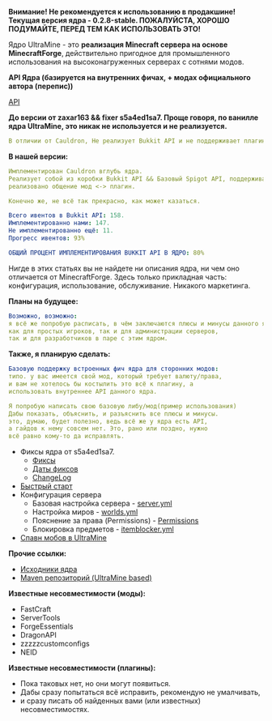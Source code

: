 **Внимание! Не рекомендуется к использованию в продакшине! Текущая версия ядра - 0.2.8-stable. ПОЖАЛУЙСТА, ХОРОШО ПОДУМАЙТЕ, ПЕРЕД ТЕМ КАК ИСПОЛЬЗОВАТЬ ЭТО!**

Ядро UltraMine - это **реализация Minecraft сервера на основе MinecraftForge**, действительно пригодное для промышленного использования на высоконагруженных серверах с сотнями модов.

**API Ядра (базируется на внутренних фичах, + модах официального автора (перепис))**

[API](https://github.com/AspireWorld-Project/AspireCore-api)

**До версии от zaxar163 && fixer s5a4ed1sa7. Проще говоря, по ванилле ядра UltraMine, это никак не используется и не реализуется.**
```yaml
В отличии от Cauldron, Не реализует Bukkit API и не поддерживает плагины.
```
**В нашей версии:**
```yaml
Имплементирован Cauldron вглубь ядра.
Реализует собой из коробки Bukkit API && Базовый Spigot API, поддерживает 99.90% плагинов,
реализовано общение мод <-> плагин.

Конечно же, не всё так прекрасно, как может казаться.

Всего ивентов в Bukkit API: 158.
Имплементированно нами: 147.
Не имплементированно ещё: 11.
Прогресс ивентов: 93%

ОБЩИЙ ПРОЦЕНТ ИМПЛЕМЕНТИРОВАНИЯ BUKKIT API В ЯДРО: 80%
```

Нигде в этих статьях вы не найдете ни описания ядра, ни чем оно отличается от MinecraftForge. Здесь только прикладная часть: конфигурация, использование, обслуживание. Никакого маркетинга.

**Планы на будущее:**
```yaml
Возможно, возможно:
я всё же попробую расписать, в чём заключаются плюсы и минусы данного ядра,
как для простых игроков, так и для администрации серверов,
так и для разработчиков в паре с этим ядром.
```

**Также, я планирую сделать:**
```yaml
Базовую поддержку встроенных фич ядра для сторонних модов:
типо. у вас имеется свой мод, который требует валюту/права,
и вам не хотелось бы костылить это всё к плагину, а 
использовать внутреннее API данного ядра.

Я попробую написать свою базовую либу/мод(пример использования)
Дабы показать, объяснить, и разъяснить все плюсы и минусы.
это, думаю, будет полезно, ведь всё же у ядра есть API,
а гайдов к нему совсем нет. Это, рано или поздно, нужно
всё равно кому-то да исправлять.
```

* Фиксы ядра от s5a4ed1sa7.
  * [Фиксы](.github/s5a4ed1sa7/s5a4ed1sa7.markdown)
  * [Даты фиксов](.github/s5a4ed1sa7/FixDate.markdown)
  * [ChangeLog](.github/s5a4ed1sa7/ChangeLog.markdown)
* [Быстрый старт](.github/Quickstart.markdown)
* Конфигурация сервера
  * Базовая настройка сервера - [server.yml](.github/server.yml)
  * Настройка миров - [worlds.yml](.github/worlds.yml)
  * Пояснение за права (Permissions) - [Permissions](.github/Permissions.markdown)
  * Блокировка предметов - [itemblocker.yml](.github/itemblocker.yml)
* [Спавн мобов в UltraMine](.github/MobSpawn.markdown)

**Прочие ссылки:**
* [Исходники ядра](https://github.com/AspireWorld-Project/AspireCore)
* [Maven репозиторий (UltraMine based)](https://maven.ultramine.ru/org/ultramine/core)

**Известные несовместимости (моды):**
* FastCraft
* ServerTools
* ForgeEssentials
* DragonAPI
* zzzzzcustomconfigs
* NEID

**Известные несовместимости (плагины):**
* Пока таковых нет, но они могут появиться.
* Дабы сразу попытаться всё исправить, рекомендую не умалчивать,
* и сразу писать об найденных вами (или известных) несовместимостях.